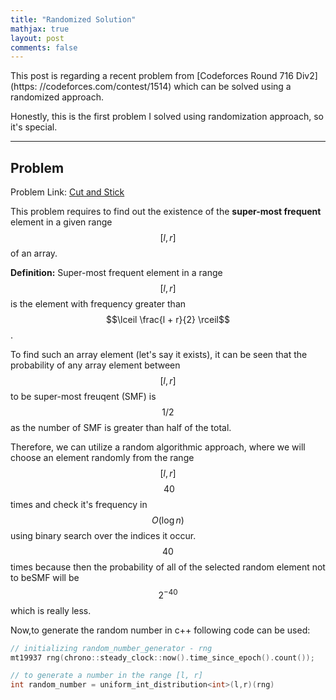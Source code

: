```yaml
---
title: "Randomized Solution"
mathjax: true
layout: post
comments: false
---
```


This post is regarding a recent problem from [Codeforces Round 716 Div2](https:
//codeforces.com/contest/1514) which can be solved using a randomized approach.

Honestly, this is the first problem I solved using randomization approach, so
it's special.

----
## Problem

Problem Link: [Cut and Stick](https://codeforces.com/contest/1514/problem/D)

This problem requires to find out the existence of the **super-most frequent**
element in a given range $$[l, r]$$ of an array. 

**Definition:** Super-most frequent element in a range $$[l,r]$$ is the element
with frequency greater than $$\lceil \frac{l + r}{2} \rceil$$.

To find such an array element (let's say it exists), it can be seen that the
probability of any array element between $$[l, r]$$ to be super-most freuqent
(SMF) is
$$1/2$$ as the number of SMF is greater than half of the total.

Therefore, we can utilize a random algorithmic approach, where we will choose an
element randomly from the range $$[l,r]$$ $$~40$$ times and check it's frequency
in $$O(\log n)$$ using binary search over the indices it occur. $$40$$ times
because then the probability of all of the selected random element not to beSMF
will be $$2^{-40}$$ which is really less.

Now,to generate the random number in c++ following code can be used:

```cpp
// initializing random_number_generator - rng
mt19937 rng(chrono::steady_clock::now().time_since_epoch().count());

// to generate a number in the range [l, r]
int random_number = uniform_int_distribution<int>(l,r)(rng)
```
